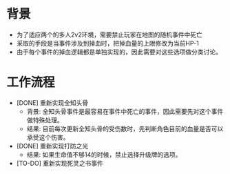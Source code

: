 # 背景
- 为了适应两个的多人2v2环境，需要禁止玩家在地图的随机事件中死亡
- 采取的手段是当事件涉及到掉血时，把掉血量的上限修改为当前HP-1
- 由于每个事件的掉血逻辑都是单独实现的，因此需要对这些选项做分类讨论。

# 工作流程
- [DONE] 重新实现全知头骨
	- 背景: 全知头骨事件是最容易在事件中死亡的事件，因此需要先对这个事件做特殊处理。
	- 结果: 目前每次更新全知头骨的受伤数时，先判断角色目前的血量是否可以承受这个伤害。
- [DONE] 重新实现打防之光
	- 结果: 如果生命值不够14的时候，禁止选择升级牌的选项。
- [TO-DO] 重新实现死灵之书事件 
